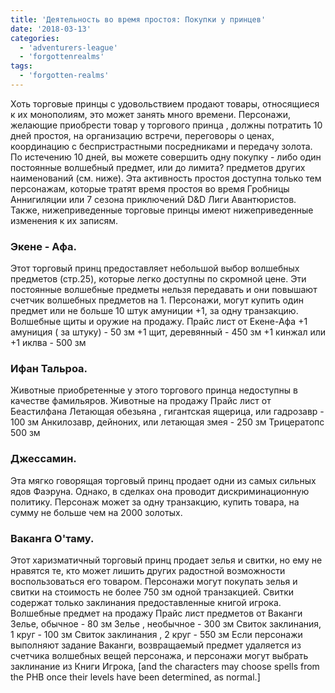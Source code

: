 ```yaml
---
title: 'Деятельность во время простоя: Покупки у принцев'
date: '2018-03-13'
categories:
  - 'adventurers-league'
  - 'forgottenrealms'
tags:
  - 'forgotten-realms'
---
```


Хоть торговые принцы с удовольствием продают товары, относящиеся к их монополиям, это может занять много времени. Персонажи, желающие приобрести товар у торгового принца , должны потратить 10 дней простоя, на организацию встречи, переговоры о ценах, координацию с беспристрастными посредниками и передачу золота. По истечению 10 дней, вы можете совершить одну покупку - либо один постоянные волшебный предмет, или до лимита? предметов других наименований (см. ниже). Эта активность простоя доступна только тем персонажам, которые тратят время простоя во время Гробницы Аннигиляции или 7 сезона приключений D&D Лиги Авантюристов. Также, нижеприведенные торговые принцы имеют нижеприведенные изменения к их записям.

### **Экене - Афа.**

Этот торговый принц предоставляет небольшой выбор волшебных предметов (стр.25), которые легко доступны по скромной цене. Эти постоянные волшебные предметы нельзя передавать и они повышают счетчик волшебных предметов на 1. Персонажи, могут купить один предмет или не больше 10 штук амуниции +1, за одну транзакцию. Волшебные щиты и оружие на продажу. Прайс лист от Екене-Афа +1 амуниция ( за штуку) - 50 зм +1 щит, деревянный - 450 зм +1 кинжал или +1 иклва - 500 зм

### **Ифан Тальроа.**

Животные приобретенные у этого торгового принца недоступны в качестве фамильяров. Животные на продажу Прайс лист от Беастилфана Летающая обезьяна , гигантская ящерица, или гадрозавр - 100 зм Анкилозавр, дейноних, или летающая змея - 250 зм Трицератопс 500 зм

### **Джессамин.**

Эта мягко говорящая торговый принц продает одни из самых сильных ядов Фаэруна. Однако, в сделках она проводит дискриминационную политику. Персонаж может за одну транзакцию, купить товара, на сумму не больше чем на 2000 золотых.

### **Ваканга О'таму.**

Этот харизматичный торговый принц продает зелья и свитки, но ему не нравятся те, кто может лишить других радостной возможности воспользоваться его товаром. Персонажи могут покупать зелья и свитки на стоимость не более 750 зм одной транзакцией. Свитки содержат только заклинания предоставленные книгой игрока. Волшебные предмет на продажу Прайс лист предметов от Ваканги Зелье, обычное - 80 зм Зелье , необычное - 300 зм Свиток заклинания, 1 круг - 100 зм Свиток заклинания , 2 круг - 550 зм Если персонажи выполняют задание Ваканги, возвращаемый предмет удаляется из счетчика волшебных вещей персонажа, и персонажи могут выбрать заклинание из Книги Игрока, \[and the characters may choose spells from the PHB once their levels have been determined, as normal.\]

